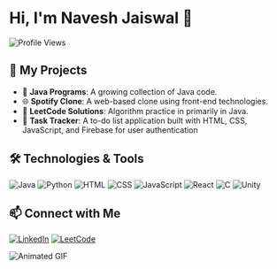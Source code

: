 # Hi, I'm Navesh Jaiswal 👋

![Profile Views](https://komarev.com/ghpvc/?username=Navesh-J&color=blue)

## 🚀 My Projects
- 🌱 **Java Programs**: A growing collection of Java code.
- 🌐 **Spotify Clone**: A web-based clone using front-end technologies.
- 📝 **LeetCode Solutions**: Algorithm practice in primarily in Java.
- 📝 **Task Tracker**:  A to-do list application built with HTML, CSS, JavaScript, and Firebase for user authentication

## 🛠️ Technologies & Tools
![Java](https://img.shields.io/badge/-Java-000?style=for-the-badge&logo=java)
![Python](https://img.shields.io/badge/-Python-000?style=for-the-badge&logo=python)
![HTML](https://img.shields.io/badge/-HTML-000?style=for-the-badge&logo=html5)
![CSS](https://img.shields.io/badge/-CSS-000?style=for-the-badge&logo=css3)
![JavaScript](https://img.shields.io/badge/-JavaScript-000?style=for-the-badge&logo=javascript)
![React](https://img.shields.io/badge/-React-000?style=for-the-badge&logo=react)
![C](https://img.shields.io/badge/-C-000?style=for-the-badge&logo=c)
![Unity](https://img.shields.io/badge/-Unity-000?style=for-the-badge&logo=unity)


## 📫 Connect with Me
[![LinkedIn](https://img.shields.io/badge/LinkedIn-blue?style=for-the-badge&logo=linkedin)](https://www.linkedin.com/in/navesh-jaiswal/)
[![LeetCode](https://img.shields.io/badge/-LeetCode-000?style=for-the-badge&logo=leetcode)](https://leetcode.com/u/NaveshJ/)

![Animated GIF](https://media.giphy.com/media/qgQUggAC3Pfv687qPC/giphy.gif)
